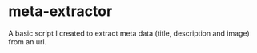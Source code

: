 # meta-extractor

A basic script I created to extract meta data (title, description and image) from an url.
